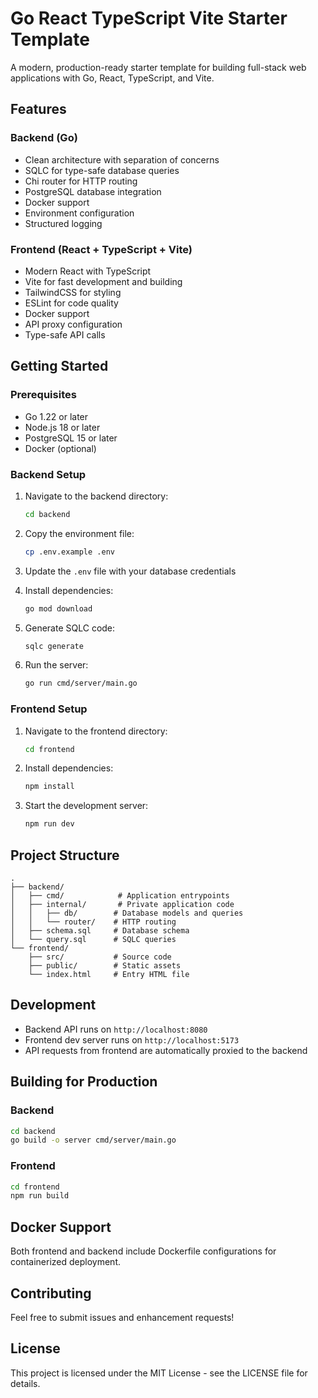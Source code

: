 # Go React TypeScript Vite Starter Template

A modern, production-ready starter template for building full-stack web applications with Go, React, TypeScript, and Vite.

## Features

### Backend (Go)
- Clean architecture with separation of concerns
- SQLC for type-safe database queries
- Chi router for HTTP routing
- PostgreSQL database integration
- Docker support
- Environment configuration
- Structured logging

### Frontend (React + TypeScript + Vite)
- Modern React with TypeScript
- Vite for fast development and building
- TailwindCSS for styling
- ESLint for code quality
- Docker support
- API proxy configuration
- Type-safe API calls

## Getting Started

### Prerequisites
- Go 1.22 or later
- Node.js 18 or later
- PostgreSQL 15 or later
- Docker (optional)

### Backend Setup
1. Navigate to the backend directory:
   ```bash
   cd backend
   ```

2. Copy the environment file:
   ```bash
   cp .env.example .env
   ```

3. Update the `.env` file with your database credentials

4. Install dependencies:
   ```bash
   go mod download
   ```

5. Generate SQLC code:
   ```bash
   sqlc generate
   ```

6. Run the server:
   ```bash
   go run cmd/server/main.go
   ```

### Frontend Setup
1. Navigate to the frontend directory:
   ```bash
   cd frontend
   ```

2. Install dependencies:
   ```bash
   npm install
   ```

3. Start the development server:
   ```bash
   npm run dev
   ```

## Project Structure

```
.
├── backend/
│   ├── cmd/            # Application entrypoints
│   ├── internal/       # Private application code
│   │   ├── db/        # Database models and queries
│   │   └── router/    # HTTP routing
│   ├── schema.sql     # Database schema
│   └── query.sql      # SQLC queries
└── frontend/
    ├── src/           # Source code
    ├── public/        # Static assets
    └── index.html     # Entry HTML file
```

## Development

- Backend API runs on `http://localhost:8080`
- Frontend dev server runs on `http://localhost:5173`
- API requests from frontend are automatically proxied to the backend

## Building for Production

### Backend
```bash
cd backend
go build -o server cmd/server/main.go
```

### Frontend
```bash
cd frontend
npm run build
```

## Docker Support

Both frontend and backend include Dockerfile configurations for containerized deployment.

## Contributing

Feel free to submit issues and enhancement requests!

## License

This project is licensed under the MIT License - see the LICENSE file for details.
